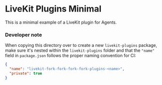 # LiveKit Plugins Minimal

This is a minimal example of a LiveKit plugin for Agents.

### Developer note

When copying this directory over to create a new `livekit-plugins` package, make sure it's nested within the `livekit-plugins` folder and that the `"name"` field in `package.json` follows the proper naming convention for CI:

```json
{
  "name": "livekit-fork-fork-fork-fork-plugins-<name>",
  "private": true
}
```
